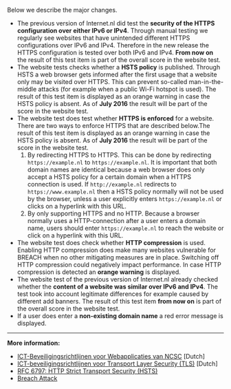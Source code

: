 Below we describe the major changes.

* The previous version of Internet.nl did test the **security of the HTTPS configuration over either IPv6 or IPv4**. Through manual testing we regularly see websites that have unintended different HTTPS configurations over IPv6 and IPv4. Therefore in the new release the HTTPS configuration is tested over both IPv6 and IPv4. **From now on** the result of this test item is part of the overall score in the website test.
* The website tests checks whether a **HSTS policy** is published. Through HSTS a web browser gets informed after the first usage that a website only may be visited over HTTPS. This can prevent so-called man-in-the-middle attacks (for example when a public Wi-Fi hotspot is used). The result of this test item is displayed as an orange warning in case the HSTS policy is absent. As of **July 2016** the result will be part of the score in the website test.
* The website test does test whether **HTTPS is enforced** for a website. There are two ways to enforce HTTPS that are described below.The result of this test item is displayed as an orange warning in case the HSTS policy is absent. As of **July 2016** the result will be part of the score in the website test.
   1. By redirecting HTTPS to HTTPS. This can be done by redirecting `https://example.nl` to `https://example.nl`. It is important that both domain names are identical because a web browser does only accept a HSTS policy for a certain domain when a HTTPS connection is used. If `http://example.nl` redirects to `https://www.example.nl` then a HSTS policy normally will not be used by the browser, unless a user explicitly enters `https://example.nl` or clicks on a hyperlink with this URL.
   2. By only supporting HTTPS and no HTTP. Because a browser normally uses a HTTP-connection after a user enters a domain name, users should enter `https://example.nl` to reach the website or click on a hyperlink with this URL.
* The website test does check whether **HTTP compression** is used. Enabling HTTP compression does make many websites vulnerable for BREACH when no other mitigating measures are in place. Switching off HTTP compression could negatively impact performance. In case HTTP compression is detected an **orange warning** is displayed.
* The website test of the previous version of Internet.nl already checked whether the **content of a website was similar over IPv6 and IPv4**. The test took into account legitimate differences for example caused by different add banners. The result of this test item **from now on** is part of the overall score in the website test. 
* If a user does enter a **non-existing domain name** a red error message is displayed. 


***
**More information:**

* [ICT-Beveiligingsrichtlijnen voor Webapplicaties van NCSC](https://www.ncsc.nl/actueel/whitepapers/ict-beveiligingsrichtlijnen-voor-webapplicaties.html) [Dutch]
* [ICT-beveiligingsrichtlijnen voor Transport Layer Security (TLS)](https://www.ncsc.nl/actueel/whitepapers/ict-beveiligingsrichtlijnen-voor-transport-layer-security-tls.html) [Dutch]
* [RFC 6797: HTTP Strict Transport Security (HSTS)](https://tools.ietf.org/html/rfc6797)
* [Breach Attack](http://breachattack.com/)
